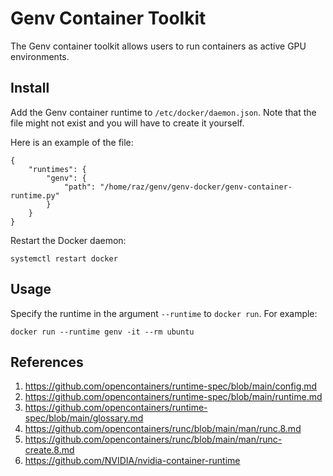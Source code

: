 # Genv Container Toolkit
The Genv container toolkit allows users to run containers as active GPU environments.

## Install
Add the Genv container runtime to `/etc/docker/daemon.json`.
Note that the file might not exist and you will have to create it yourself.

Here is an example of the file:
```
{
    "runtimes": {
        "genv": {
            "path": "/home/raz/genv/genv-docker/genv-container-runtime.py"
        }
    }
}
```

Restart the Docker daemon:
```
systemctl restart docker
```

## Usage
Specify the runtime in the argument `--runtime` to `docker run`.
For example:
```
docker run --runtime genv -it --rm ubuntu
```

## References
1. https://github.com/opencontainers/runtime-spec/blob/main/config.md
2. https://github.com/opencontainers/runtime-spec/blob/main/runtime.md
3. https://github.com/opencontainers/runtime-spec/blob/main/glossary.md
4. https://github.com/opencontainers/runc/blob/main/man/runc.8.md
5. https://github.com/opencontainers/runc/blob/main/man/runc-create.8.md
6. https://github.com/NVIDIA/nvidia-container-runtime
